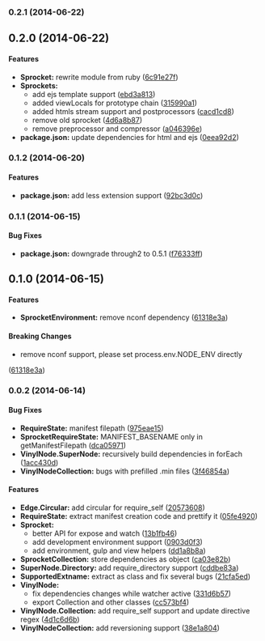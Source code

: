 ### 0.2.1 (2014-06-22)


## 0.2.0 (2014-06-22)


#### Features

* **Sprocket:** rewrite module from ruby ([6c91e27f](https://github.com/tomchentw/sprocket/commit/6c91e27fb06ec4bda706b1fe5b8527e907ce1a6a))
* **Sprockets:**
  * add ejs template support ([ebd3a813](https://github.com/tomchentw/sprocket/commit/ebd3a813f2fe88e8182713a15c5a03d617676a7c))
  * added viewLocals for prototype chain ([315990a1](https://github.com/tomchentw/sprocket/commit/315990a1c35e58b7838f0ce9be2ae922ce333bb7))
  * added htmls stream support and postprocessors ([cacd1cd8](https://github.com/tomchentw/sprocket/commit/cacd1cd80dd97bce08fab5b33eea4f8ebb30a9d8))
  * remove old sprocket ([4d6a8b87](https://github.com/tomchentw/sprocket/commit/4d6a8b87f98b1b9a8da7b8f826fe3602e47d7404))
  * remove preprocessor and compressor ([a046396e](https://github.com/tomchentw/sprocket/commit/a046396e6aa66d6468190b03a161050fcdd1176e))
* **package.json:** update dependencies for html and ejs ([0eea92d2](https://github.com/tomchentw/sprocket/commit/0eea92d29e24132765e8f5323879ead22218a1c6))


### 0.1.2 (2014-06-20)


#### Features

* **package.json:** add less extension support ([92bc3d0c](https://github.com/tomchentw/sprocket/commit/92bc3d0c331a49893a0488753f19ac3750d0a4cb))


### 0.1.1 (2014-06-15)


#### Bug Fixes

* **package.json:** downgrade through2 to 0.5.1 ([f76333ff](https://github.com/tomchentw/sprocket/commit/f76333ff582886106355b82cabbe9c825cbf68d4))


## 0.1.0 (2014-06-15)


#### Features

* **SprocketEnvironment:** remove nconf dependency ([61318e3a](https://github.com/tomchentw/sprocket/commit/61318e3a576a0be0b8c6c03ab4ea5fac8eafc102))


#### Breaking Changes

* remove nconf support, please set process.env.NODE_ENV directly

 ([61318e3a](https://github.com/tomchentw/sprocket/commit/61318e3a576a0be0b8c6c03ab4ea5fac8eafc102))


### 0.0.2 (2014-06-14)


#### Bug Fixes

* **RequireState:** manifest filepath ([975eae15](https://github.com/tomchentw/sprocket/commit/975eae15e8012163601ac0e410e0c33c1fee8c44))
* **SprocketRequireState:** MANIFEST_BASENAME only in getManifestFilepath ([dca05971](https://github.com/tomchentw/sprocket/commit/dca0597109816dd870ad19518e8cd3e7d2f509c7))
* **VinylNode.SuperNode:** recursively build dependencies in forEach ([1acc430d](https://github.com/tomchentw/sprocket/commit/1acc430d47ca0f54c0952e4bc836f48eaec69dc5))
* **VinylNodeCollection:** bugs with prefilled .min files ([3f46854a](https://github.com/tomchentw/sprocket/commit/3f46854a54f60fe2f3b563db5fe2381ab6375c26))


#### Features

* **Edge.Circular:** add circular for require_self ([20573608](https://github.com/tomchentw/sprocket/commit/20573608203acfc17c70501fb9de6346b9e4c114))
* **RequireState:** extract manifest creation code and prettify it ([05fe4920](https://github.com/tomchentw/sprocket/commit/05fe49208d0ea2e6e10943b2b1f4b9b1f6b1e301))
* **Sprocket:**
  * better API for expose and watch ([13b1fb46](https://github.com/tomchentw/sprocket/commit/13b1fb46ce9e3e75bd10cb380e1402c0faccfa75))
  * add development environment support ([0903d0f3](https://github.com/tomchentw/sprocket/commit/0903d0f30c8c41973ba8aaf1966d257b936dd122))
  * add environment, gulp and view helpers ([dd1a8b8a](https://github.com/tomchentw/sprocket/commit/dd1a8b8a6c66ef59e04ebdbe452f9c38aa8cf6c9))
* **SprocketCollection:** store dependencies as object ([ca03e82b](https://github.com/tomchentw/sprocket/commit/ca03e82bb9d667d146fd0ab218ef8a3bef77f3f8))
* **SuperNode.Directory:** add require_directory support ([cddbe83a](https://github.com/tomchentw/sprocket/commit/cddbe83afc705f0fa8e1de6056fd61e06aa39041))
* **SupportedExtname:** extract as class and fix several bugs ([21cfa5ed](https://github.com/tomchentw/sprocket/commit/21cfa5ed41fb2ffade004ae2dea4479990e6a120))
* **VinylNode:**
  * fix dependencies changes while watcher active ([331d6b57](https://github.com/tomchentw/sprocket/commit/331d6b5726b60b12137891021b0aeeef1c0650c1))
  * export Collection and other classes ([cc573bf4](https://github.com/tomchentw/sprocket/commit/cc573bf4e2e0a90f59a9513a45238d1cad4a67e1))
* **VinylNode.Collection:** add require_self support and update directive regex ([4d1c6d6b](https://github.com/tomchentw/sprocket/commit/4d1c6d6bc8b1d40e88d9c8eda45098b9380df52c))
* **VinylNodeCollection:** add reversioning support ([38e1a804](https://github.com/tomchentw/sprocket/commit/38e1a804e57a754150603ccca174a3d17dcb3a0e))


